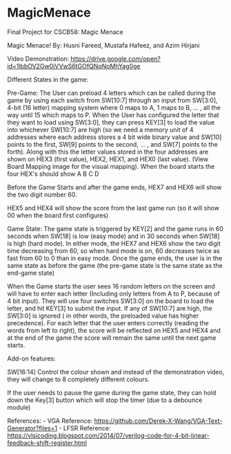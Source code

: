 # MagicMenace
Final Project for CSCB58: Magic Menace


Magic Menace! 
By: Husni Fareed, Mustafa Hafeez, and Azim Hirjani

Video Demonstration:
https://drive.google.com/open?id=1lbbOV2Gw0iVVwS6tGOfQNqNoMhYag0ge

Different States in the game:

Pre-Game:
The User can preload 4 letters which can be called during the game by using each switch from SW[10:7] 
through an input from SW[3:0], 4-bit (16 letter) mapping system where 0 maps to A, 1 maps to B, ... , 
all the way until 15 which maps to P. When the User has configured the letter that they want to load 
using SW[3:0], they can press KEY[3] to load the value into whichever SW[10:7] are high (so we need a
memory unit of 4 addresses where each address stores a 4 bit wide binary value and SW[10] points to 
the first, SW[9] points to the second, ... , and SW[7] points to the forth). Along with this the letter
values stored in the four addresses are shown on HEX3 (first value), HEX2, HEX1, and HEX0 (last value). 
(View Board Mapping image for the visual mapping). When the board starts the four HEX's should show A B C D

Before the Game Starts and after the game ends, HEX7 and HEX6 will show the two digit number 60.

HEX5 and HEX4 will show the score from the last game run (so it will show 00 when the board first configures)

Game State:
The game state is triggered by KEY[2] and the game runs in 60 seconds when SW[18] is low (easy mode) and 
in 30 seconds when SW[18] is high (hard mode).  In either mode, the HEX7 and HEX6 show the two digit time 
decreasing from 60, so when hard mode is on, 60 decreases twice as fast from 60 to 0 than in easy mode.
Once the game ends, the user is in the same state as before the game (the pre-game state is the same state 
as the end-game state)

When the Game  starts the user sees 16 random letters on the screen and will have to enter each letter 
(Including only letters from A to P, because of 4 bit input). They will use four switches SW[3:0] on
the board to load the letter, and hit KEY[3] to submit the input.  If any of SW[10:7] are high,
the SW[3:0] is ignored ( in other words, the preloaded value has higher precedence). For each 
letter that the user enters correctly (reading the words from left to right), the score will be 
reflected on HEX5 and HEX4 and at the end of the game the score will remain the same until the next game starts.

Add-on features:

SW[16:14] Control the colour shown and instead of the demonstration video, they will change to 8 completely different colours.

If the user needs to pause the game during the game state, they can hold down the Key[3] button which will stop the timer 
(due to a debounce module)

References:
    - VGA Reference: https://github.com/Derek-X-Wang/VGA-Text-Generator?files=1
    - LFSR Reference: https://vlsicoding.blogspot.com/2014/07/verilog-code-for-4-bit-linear-feedback-shift-register.html
